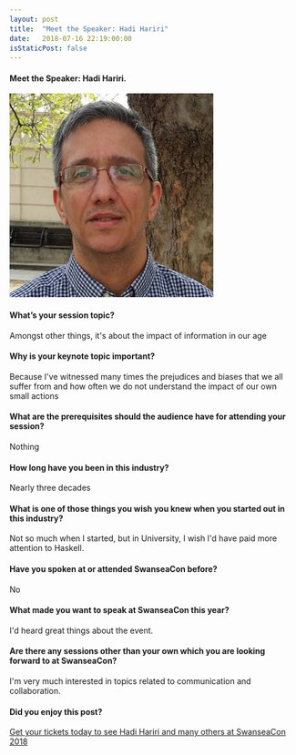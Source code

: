 ```yaml
---
layout: post
title:  "Meet the Speaker: Hadi Hariri"
date:   2018-07-16 22:19:00:00
isStaticPost: false
---
```


#### Meet the Speaker: Hadi Hariri.

<img src="/img/people/HadiHariri.jpg"/>

#### What’s your session topic?  
Amongst other things, it's about the impact of information in our age

#### Why is your keynote topic important?
Because I've witnessed many times the prejudices and biases that we all suffer from and how often we do not understand the impact of our own small actions

#### What are the prerequisites should the audience have for attending your session?  
Nothing

#### How long have you been in this industry? 
Nearly three decades

#### What is one of those things you wish you knew when you started out in this industry? 
Not so much when I started, but in University, I wish I'd have paid more attention to Haskell. 

#### Have you spoken at or attended SwanseaCon before?  
No

#### What made you want to speak at SwanseaCon this year?  
I'd heard great things about the event. 

#### Are there any sessions other than your own which you are looking forward to at SwanseaCon?  
I'm very much interested in topics related to communication and collaboration.


#### Did you enjoy this post?

[Get your tickets today to see Hadi Hariri and many others at SwanseaCon 2018](http://www.swanseacon.co.uk/)